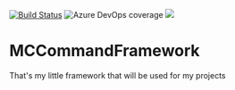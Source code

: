 [![Build Status](https://dev.azure.com/mrcake2014/MCCommandFramework/_apis/build/status/PuccyDestroyerxXx.MCCommandFramework?branchName=master)](https://dev.azure.com/mrcake2014/MCCommandFramework/_build/latest?definitionId=2&branchName=master)
![Azure DevOps coverage](https://img.shields.io/azure-devops/coverage/mrcake2014/MCCommandFramework/2)
[![](https://jitpack.io/v/PuccyDestroyerxXx/MCCommandFramework.svg)](https://jitpack.io/#PuccyDestroyerxXx/MCCommandFramework)
# MCCommandFramework
That's my little framework that will be used for my projects  

